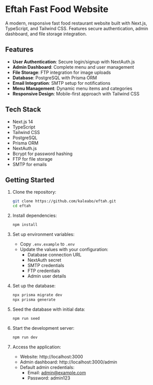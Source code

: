 # Eftah Fast Food Website

A modern, responsive fast food restaurant website built with Next.js, TypeScript, and Tailwind CSS. Features secure authentication, admin dashboard, and file storage integration.

## Features

- **User Authentication**: Secure login/signup with NextAuth.js
- **Admin Dashboard**: Complete menu and user management
- **File Storage**: FTP integration for image uploads
- **Database**: PostgreSQL with Prisma ORM
- **Email Integration**: SMTP setup for notifications
- **Menu Management**: Dynamic menu items and categories
- **Responsive Design**: Mobile-first approach with Tailwind CSS

## Tech Stack

- Next.js 14
- TypeScript
- Tailwind CSS
- PostgreSQL
- Prisma ORM
- NextAuth.js
- Bcrypt for password hashing
- FTP for file storage
- SMTP for emails
## Getting Started

1. Clone the repository:
   ```bash
   git clone https://github.com/kaleabo/eftah.git
   cd eftah
   ```

2. Install dependencies:
   ```bash
   npm install
   ```

3. Set up environment variables:
   - Copy `.env.example` to `.env`
   - Update the values with your configuration:
     - Database connection URL
     - NextAuth secret
     - SMTP credentials
     - FTP credentials
     - Admin user details

4. Set up the database:
   ```bash
   npx prisma migrate dev
   npx prisma generate
   ```

5. Seed the database with initial data:
   ```bash
   npm run seed
   ```

6. Start the development server:
   ```bash
   npm run dev
   ```

7. Access the application:
   - Website: http://localhost:3000
   - Admin dashboard: http://localhost:3000/admin
   - Default admin credentials:
     - Email: admin@example.com
     - Password: admin123
